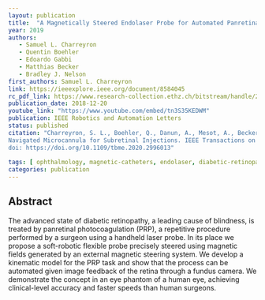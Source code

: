 ```yaml
---
layout: publication
title:  "A Magnetically Steered Endolaser Probe for Automated Panretinal Photocoagulation"
year: 2019
authors: 
   - Samuel L. Charreyron
   - Quentin Boehler
   - Edoardo Gabbi
   - Matthias Becker
   - Bradley J. Nelson
first_authors: Samuel L. Charreyron
link: https://ieeexplore.ieee.org/document/8584045
rc_pdf_link: https://www.research-collection.ethz.ch/bitstream/handle/20.500.11850/334952/RA_L_ICRA_2019_preprint.pdf
publication_date: 2018-12-20
youtube_link: "https://www.youtube.com/embed/tn3S35KEDWM"
publication: IEEE Robotics and Automation Letters
status: published
citation: "Charreyron, S. L., Boehler, Q., Danun, A., Mesot, A., Becker, M., & Nelson, B. J. (2020). A Magnetically
Navigated Microcannula for Subretinal Injections. IEEE Transactions on Biomedical Engineering.
doi: https://doi.org/10.1109/tbme.2020.2996013"
   
tags: [ ophthalmology, magnetic-catheters, endolaser, diabetic-retinopathy]
categories: publication
---
```


## Abstract ##
The advanced state of diabetic retinopathy, a leading cause of blindness, is treated by panretinal photocoagulation
(PRP), a repetitive procedure performed by a surgeon using a handheld laser probe. In its place we propose a
soft-robotic flexible probe precisely steered using magnetic fields generated by an external magnetic steering system.
We develop a kinematic model for the PRP task and show that the process can be automated given image feedback of the
retina through a fundus camera. We demonstrate the concept in an eye phantom of a human eye, achieving clinical-level
accuracy and faster speeds than human surgeons.
